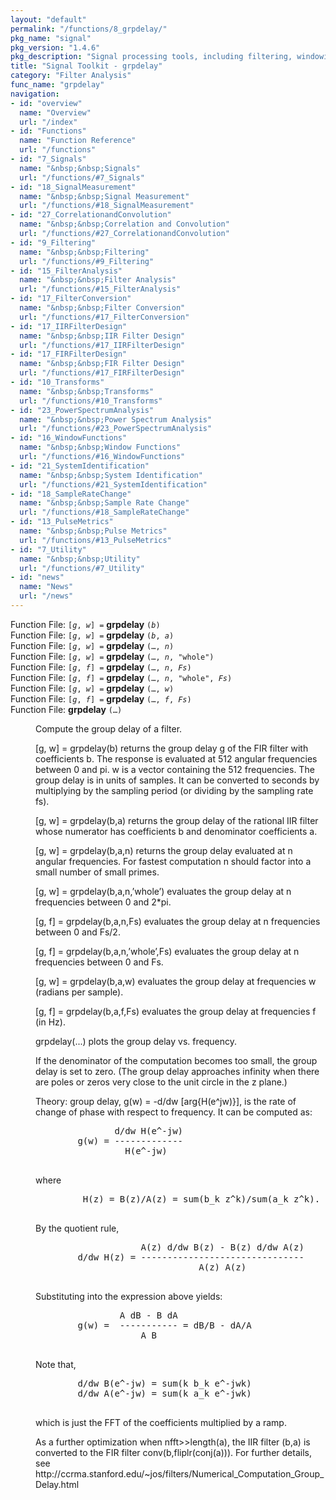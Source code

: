 ```yaml
---
layout: "default"
permalink: "/functions/8_grpdelay/"
pkg_name: "signal"
pkg_version: "1.4.6"
pkg_description: "Signal processing tools, including filtering, windowing and display functions."
title: "Signal Toolkit - grpdelay"
category: "Filter Analysis"
func_name: "grpdelay"
navigation:
- id: "overview"
  name: "Overview"
  url: "/index"
- id: "Functions"
  name: "Function Reference"
  url: "/functions"
- id: "7_Signals"
  name: "&nbsp;&nbsp;Signals"
  url: "/functions/#7_Signals"
- id: "18_SignalMeasurement"
  name: "&nbsp;&nbsp;Signal Measurement"
  url: "/functions/#18_SignalMeasurement"
- id: "27_CorrelationandConvolution"
  name: "&nbsp;&nbsp;Correlation and Convolution"
  url: "/functions/#27_CorrelationandConvolution"
- id: "9_Filtering"
  name: "&nbsp;&nbsp;Filtering"
  url: "/functions/#9_Filtering"
- id: "15_FilterAnalysis"
  name: "&nbsp;&nbsp;Filter Analysis"
  url: "/functions/#15_FilterAnalysis"
- id: "17_FilterConversion"
  name: "&nbsp;&nbsp;Filter Conversion"
  url: "/functions/#17_FilterConversion"
- id: "17_IIRFilterDesign"
  name: "&nbsp;&nbsp;IIR Filter Design"
  url: "/functions/#17_IIRFilterDesign"
- id: "17_FIRFilterDesign"
  name: "&nbsp;&nbsp;FIR Filter Design"
  url: "/functions/#17_FIRFilterDesign"
- id: "10_Transforms"
  name: "&nbsp;&nbsp;Transforms"
  url: "/functions/#10_Transforms"
- id: "23_PowerSpectrumAnalysis"
  name: "&nbsp;&nbsp;Power Spectrum Analysis"
  url: "/functions/#23_PowerSpectrumAnalysis"
- id: "16_WindowFunctions"
  name: "&nbsp;&nbsp;Window Functions"
  url: "/functions/#16_WindowFunctions"
- id: "21_SystemIdentification"
  name: "&nbsp;&nbsp;System Identification"
  url: "/functions/#21_SystemIdentification"
- id: "18_SampleRateChange"
  name: "&nbsp;&nbsp;Sample Rate Change"
  url: "/functions/#18_SampleRateChange"
- id: "13_PulseMetrics"
  name: "&nbsp;&nbsp;Pulse Metrics"
  url: "/functions/#13_PulseMetrics"
- id: "7_Utility"
  name: "&nbsp;&nbsp;Utility"
  url: "/functions/#7_Utility"
- id: "news"
  name: "News"
  url: "/news"
---
```

<dl class="first-deftypefn">
<dt class="deftypefn" id="index-grpdelay"><span class="category-def">Function File: </span><span><code class="def-type">[<var class="var">g</var>, <var class="var">w</var>] =</code> <strong class="def-name">grpdelay</strong> <code class="def-code-arguments">(<var class="var">b</var>)</code><a class="copiable-link" href="#index-grpdelay"></a></span></dt>
<dt class="deftypefnx def-cmd-deftypefn" id="index-grpdelay-1"><span class="category-def">Function File: </span><span><code class="def-type">[<var class="var">g</var>, <var class="var">w</var>] =</code> <strong class="def-name">grpdelay</strong> <code class="def-code-arguments">(<var class="var">b</var>, <var class="var">a</var>)</code><a class="copiable-link" href="#index-grpdelay-1"></a></span></dt>
<dt class="deftypefnx def-cmd-deftypefn" id="index-grpdelay-2"><span class="category-def">Function File: </span><span><code class="def-type">[<var class="var">g</var>, <var class="var">w</var>] =</code> <strong class="def-name">grpdelay</strong> <code class="def-code-arguments">(&hellip;, <var class="var">n</var>)</code><a class="copiable-link" href="#index-grpdelay-2"></a></span></dt>
<dt class="deftypefnx def-cmd-deftypefn" id="index-grpdelay-3"><span class="category-def">Function File: </span><span><code class="def-type">[<var class="var">g</var>, <var class="var">w</var>] =</code> <strong class="def-name">grpdelay</strong> <code class="def-code-arguments">(&hellip;, <var class="var">n</var>, &quot;whole&quot;)</code><a class="copiable-link" href="#index-grpdelay-3"></a></span></dt>
<dt class="deftypefnx def-cmd-deftypefn" id="index-grpdelay-4"><span class="category-def">Function File: </span><span><code class="def-type">[<var class="var">g</var>, <var class="var">f</var>] =</code> <strong class="def-name">grpdelay</strong> <code class="def-code-arguments">(&hellip;, <var class="var">n</var>, <var class="var">Fs</var>)</code><a class="copiable-link" href="#index-grpdelay-4"></a></span></dt>
<dt class="deftypefnx def-cmd-deftypefn" id="index-grpdelay-5"><span class="category-def">Function File: </span><span><code class="def-type">[<var class="var">g</var>, <var class="var">f</var>] =</code> <strong class="def-name">grpdelay</strong> <code class="def-code-arguments">(&hellip;, <var class="var">n</var>, &quot;whole&quot;, <var class="var">Fs</var>)</code><a class="copiable-link" href="#index-grpdelay-5"></a></span></dt>
<dt class="deftypefnx def-cmd-deftypefn" id="index-grpdelay-6"><span class="category-def">Function File: </span><span><code class="def-type">[<var class="var">g</var>, <var class="var">w</var>] =</code> <strong class="def-name">grpdelay</strong> <code class="def-code-arguments">(&hellip;, <var class="var">w</var>)</code><a class="copiable-link" href="#index-grpdelay-6"></a></span></dt>
<dt class="deftypefnx def-cmd-deftypefn" id="index-grpdelay-7"><span class="category-def">Function File: </span><span><code class="def-type">[<var class="var">g</var>, <var class="var">f</var>] =</code> <strong class="def-name">grpdelay</strong> <code class="def-code-arguments">(&hellip;, <var class="var">f</var>, <var class="var">Fs</var>)</code><a class="copiable-link" href="#index-grpdelay-7"></a></span></dt>
<dt class="deftypefnx def-cmd-deftypefn" id="index-grpdelay-8"><span class="category-def">Function File: </span><span><strong class="def-name">grpdelay</strong> <code class="def-code-arguments">(&hellip;)</code><a class="copiable-link" href="#index-grpdelay-8"></a></span></dt>
<dd><p>Compute the group delay of a filter.
</p>
<p>[g, w] = grpdelay(b)
   returns the group delay g of the FIR filter with coefficients b.
   The response is evaluated at 512 angular frequencies between 0 and
   pi. w is a vector containing the 512 frequencies.
   The group delay is in units of samples.  It can be converted
   to seconds by multiplying by the sampling period (or dividing by
   the sampling rate fs).
</p>
<p>[g, w] = grpdelay(b,a)
   returns the group delay of the rational IIR filter whose numerator
   has coefficients b and denominator coefficients a.
</p>
<p>[g, w] = grpdelay(b,a,n)
   returns the group delay evaluated at n angular frequencies.  For fastest
   computation n should factor into a small number of small primes.
</p>
<p>[g, w] = grpdelay(b,a,n,&rsquo;whole&rsquo;)
   evaluates the group delay at n frequencies between 0 and 2*pi.
</p>
<p>[g, f] = grpdelay(b,a,n,Fs)
   evaluates the group delay at n frequencies between 0 and Fs/2.
</p>
<p>[g, f] = grpdelay(b,a,n,&rsquo;whole&rsquo;,Fs)
   evaluates the group delay at n frequencies between 0 and Fs.
</p>
<p>[g, w] = grpdelay(b,a,w)
   evaluates the group delay at frequencies w (radians per sample).
</p>
<p>[g, f] = grpdelay(b,a,f,Fs)
   evaluates the group delay at frequencies f (in Hz).
</p>
<p>grpdelay(...)
   plots the group delay vs. frequency.
</p>
<p>If the denominator of the computation becomes too small, the group delay
 is set to zero.  (The group delay approaches infinity when
 there are poles or zeros very close to the unit circle in the z plane.)
</p>
<p>Theory: group delay, g(w) = -d/dw [arg{H(e^jw)}],  is the rate of change of
 phase with respect to frequency.  It can be computed as:
</p>
<div class="example">
<pre class="example-preformatted">               d/dw H(e^-jw)
        g(w) = -------------
                 H(e^-jw)
 </pre></div>

<p>where
</p>
<div class="example">
<pre class="example-preformatted">         H(z) = B(z)/A(z) = sum(b_k z^k)/sum(a_k z^k).
 </pre></div>

<p>By the quotient rule,
</p>
<div class="example">
<pre class="example-preformatted">                    A(z) d/dw B(z) - B(z) d/dw A(z)
        d/dw H(z) = -------------------------------
                               A(z) A(z)
 </pre></div>

<p>Substituting into the expression above yields:
</p>
<div class="example">
<pre class="example-preformatted">                A dB - B dA
        g(w) =  ----------- = dB/B - dA/A
                    A B
 </pre></div>

<p>Note that,
</p>
<div class="example">
<pre class="example-preformatted">        d/dw B(e^-jw) = sum(k b_k e^-jwk)
        d/dw A(e^-jw) = sum(k a_k e^-jwk)
 </pre></div>

<p>which is just the FFT of the coefficients multiplied by a ramp.
</p>
<p>As a further optimization when nfft&gt;&gt;length(a), the IIR filter (b,a)
 is converted to the FIR filter conv(b,fliplr(conj(a))).
 For further details, see
 http://ccrma.stanford.edu/~jos/filters/Numerical_Computation_Group_Delay.html
 </p></dd></dl>